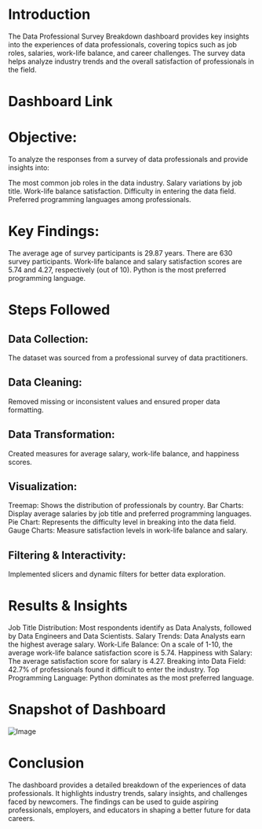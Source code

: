 # Introduction
The Data Professional Survey Breakdown dashboard provides key insights into the experiences of data professionals, covering topics such as job roles, salaries, work-life balance, and career challenges. The survey data helps analyze industry trends and the overall satisfaction of professionals in the field.

# Dashboard Link

# Objective:
To analyze the responses from a survey of data professionals and provide insights into:

The most common job roles in the data industry.
Salary variations by job title.
Work-life balance satisfaction.
Difficulty in entering the data field.
Preferred programming languages among professionals.
# Key Findings:
The average age of survey participants is 29.87 years.
There are 630 survey participants.
Work-life balance and salary satisfaction scores are 5.74 and 4.27, respectively (out of 10).
Python is the most preferred programming language.
# Steps Followed
## Data Collection: 
The dataset was sourced from a professional survey of data practitioners.
## Data Cleaning:
Removed missing or inconsistent values and ensured proper data formatting.
## Data Transformation:
Created measures for average salary, work-life balance, and happiness scores.
## Visualization:
Treemap: Shows the distribution of professionals by country.
 Bar Charts: Display average salaries by job title and preferred programming languages.
Pie Chart: Represents the difficulty level in breaking into the data field.
Gauge Charts: Measure satisfaction levels in work-life balance and salary.
## Filtering & Interactivity: 
Implemented slicers and dynamic filters for better data exploration.
# Results & Insights
Job Title Distribution: Most respondents identify as Data Analysts, followed by Data Engineers and Data Scientists.
Salary Trends: Data Analysts earn the highest average salary.
Work-Life Balance: On a scale of 1-10, the average work-life balance satisfaction score is 5.74.
Happiness with Salary: The average satisfaction score for salary is 4.27.
Breaking into Data Field: 42.7% of professionals found it difficult to enter the industry.
Top Programming Language: Python dominates as the most preferred language.
# Snapshot of Dashboard
![Image](https://github.com/user-attachments/assets/8bc71234-f541-4d74-b753-52ef9ff612fd)

# Conclusion
The dashboard provides a detailed breakdown of the experiences of data professionals. It highlights industry trends, salary insights, and challenges faced by newcomers. The findings can be used to guide aspiring professionals, employers, and educators in shaping a better future for data careers.
